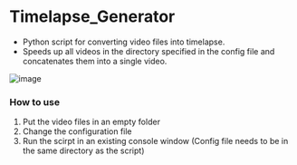 # Timelapse_Generator
- Python script for converting video files into timelapse.
- Speeds up all videos in the directory specified in the config file and concatenates them into a single video.

![image](https://user-images.githubusercontent.com/24196833/144715514-ac28a389-c751-4437-86da-97f643e85660.png)
### How to use
1. Put the video files in an empty folder
2. Change the configuration file
3. Run the scirpt in an existing console window (Config file needs to be in the same directory as the script)

